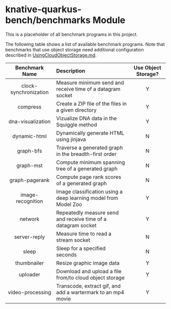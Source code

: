 # knative-quarkus-bench/benchmarks Module

This is a placeholder of all benchmark programs in this project.

The following table shows a list of available benchmark programs.
Note that benchmarks that use object storage need additional configuration
described in [UsingCloudObjectStorage.md](UsingCloudObjectStorage.md).

|Benchmark Name        |Description                                 | Use Object Storage?  |
|:--------------------:|:-------------------------------------------|:--------------------:|
|clock-synchronization |Measure minimum send and receive time of a datagram socket     | Y |
|compress              |Create a ZIP file of the files in a given directory            | Y |
|dna-visualization     |Vizualize DNA data in the Squiggle method                      | Y |
|dynamic-html          |Dynamically generate HTML using jinjava                        | N |
|graph-bfs             |Traverse a generated graph in the breadth-first order          | N |
|graph-mst             |Compute minimum spanning tree of a generated graph             | N |
|graph-pagerank        |Compute page rank scores of a generated graph                  | N |
|image-recognition     |Image classification using a deep learning model from Model Zoo| Y |
|network               |Repeatedly measure send and receive time of a datagram socket  | Y |
|server-reply          |Measure time to read a stream socket                           | N |
|sleep                 |Sleep for a specified seconds                                  | N |
|thumbnailer           |Resize graphic image data                                      | Y |
|uploader              |Download and upload a file from/to cloud object storage        | Y |
|video-processing      |Transcode, extract gif, and add a wartermark to an mp4 movie   | Y |

